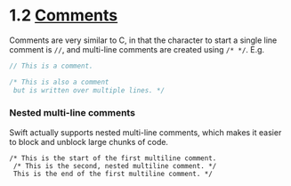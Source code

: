 # 1.2 [Comments](https://developer.apple.com/library/content/documentation/Swift/Conceptual/Swift_Programming_Language/TheBasics.html#//apple_ref/doc/uid/TP40014097-CH5-ID315)

Comments are very similar to C, in that the character to start a single line comment is `//`, and multi-line comments are created using `/* */`. E.g.

```Swift
// This is a comment.

/* This is also a comment
 but is written over multiple lines. */
 ```
 
 ### Nested multi-line comments
 Swift actually supports nested multi-line comments, which makes it easier to block and unblock large chunks of code.

```
/* This is the start of the first multiline comment.
 /* This is the second, nested multiline comment. */
 This is the end of the first multiline comment. */
```